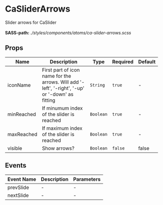 # CaSliderArrows

Slider arrows for CaSlider<br><br> **SASS-path:** _./styles/components/atoms/ca-slider-arrows.scss_

## Props

<!-- @vuese:CaSliderArrows:props:start -->
|Name|Description|Type|Required|Default|
|---|---|---|---|---|
|iconName|First part of icon name for the arrows. Will add '-left', '-right', '-up' or '-down' as fitting|`String`|`true`|-|
|minReached|If minumum index of the slider is reached|`Boolean`|`true`|-|
|maxReached|If maximum index of the slider is reached|`Boolean`|`true`|-|
|visible|Show arrows?|`Boolean`|`false`|false|

<!-- @vuese:CaSliderArrows:props:end -->


## Events

<!-- @vuese:CaSliderArrows:events:start -->
|Event Name|Description|Parameters|
|---|---|---|
|prevSlide|-|-|
|nextSlide|-|-|

<!-- @vuese:CaSliderArrows:events:end -->



